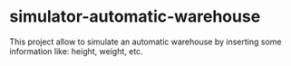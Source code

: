 # simulator-automatic-warehouse
This project allow to simulate an automatic warehouse by inserting some information like: height, weight, etc.
